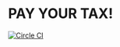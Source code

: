 # PAY YOUR TAX!

[![Circle CI](https://circleci.com/gh/Cunhazera/tax/tree/master.svg?style=svg)](https://circleci.com/gh/Cunhazera/tax/tree/master)
